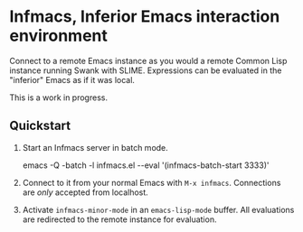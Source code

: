 # Infmacs, Inferior Emacs interaction environment

Connect to a remote Emacs instance as you would a remote Common Lisp
instance running Swank with SLIME. Expressions can be evaluated in the
"inferior" Emacs as if it was local.

This is a work in progress.

## Quickstart

1. Start an Infmacs server in batch mode.

    emacs -Q -batch -l infmacs.el --eval '(infmacs-batch-start 3333)'

2. Connect to it from your normal Emacs with `M-x infmacs`.
   Connections are *only* accepted from localhost.

3. Activate `infmacs-minor-mode` in an `emacs-lisp-mode` buffer. All
   evaluations are redirected to the remote instance for evaluation.

